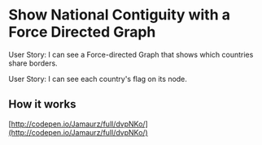 # Show National Contiguity with a Force Directed Graph
User Story: I can see a Force-directed Graph that shows which countries share borders.

User Story: I can see each country's flag on its node.

## How it works
[http://codepen.io/Jamaurz/full/dvpNKo/](http://codepen.io/Jamaurz/full/dvpNKo/)